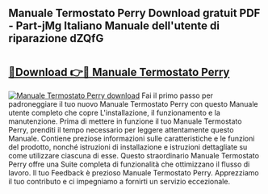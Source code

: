 ## Manuale Termostato Perry Download gratuit PDF - Part-jMg Italiano Manuale dell'utente di riparazione dZQfG

# <h2><a href="http://dfevg68.blite.top/?on=Manuale+Termostato+Perry">🔗Download 👉🔴 Manuale Termostato Perry</a></h2>

[![Manuale Termostato Perry download](https://i.imgur.com/lujVjoI.png)](http://dfevg68.blite.top/?on=Manuale+Termostato+Perry)
Fai il primo passo per padroneggiare il tuo nuovo Manuale Termostato Perry con questo Manuale utente completo che copre L'installazione, il funzionamento e la manutenzione. Prima di mettere in funzione il tuo Manuale Termostato Perry, prenditi il tempo necessario per leggere attentamente questo Manuale. Contiene preziose informazioni sulle caratteristiche e le funzioni del prodotto, nonché istruzioni di installazione e istruzioni dettagliate su come utilizzare ciascuna di esse. Questo straordinario Manuale Termostato Perry offre una Suite completa di funzionalità che ottimizzano il flusso di lavoro. Il tuo Feedback è prezioso Manuale Termostato Perry. Apprezziamo il tuo contributo e ci impegniamo a fornirti un servizio eccezionale.
